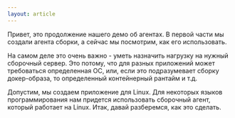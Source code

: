 ```yaml
---
layout: article
---
```

Привет, это продолжение нашего демо об агентах.
В первой части мы создали агента сборки, а сейчас мы посмотрим, как его использовать.

На самом деле это очень важно - уметь назначить нагрузку на нужный сборочный сервер. Это потому, что для разных приложений может требоваться определенная ОС, или, если это подразумевает сборку докер-образа, то определенный контейнерный рантайм и т.д.

Допустим, мы создаем приложение для Linux. Для некоторых языков программирования нам придется использовать сборочный агент, который работает на Linux. Итак, давай разберемся, как это сделать.
